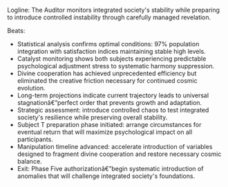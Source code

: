 ﻿---
series: 2
novella: 4
file: S2N4_IntA
type: interlude
label: A
pov: Auditor
setting: Room-not-room - stability monitoring
word_target_min: 801
word_target_max: 1299
status: outline
---
Logline: The Auditor monitors integrated society's stability while preparing to introduce controlled instability through carefully managed revelation.

Beats:
- Statistical analysis confirms optimal conditions: 97% population integration with satisfaction indices maintaining stable high levels.
- Catalyst monitoring shows both subjects experiencing predictable psychological adjustment stress to systematic harmony suppression.
- Divine cooperation has achieved unprecedented efficiency but eliminated the creative friction necessary for continued cosmic evolution.
- Long-term projections indicate current trajectory leads to universal stagnationâ€”perfect order that prevents growth and adaptation.
- Strategic assessment: introduce controlled chaos to test integrated society's resilience while preserving overall stability.
- Subject T preparation phase initiated: arrange circumstances for eventual return that will maximize psychological impact on all participants.
- Manipulation timeline advanced: accelerate introduction of variables designed to fragment divine cooperation and restore necessary cosmic balance.
- Exit: Phase Five authorizationâ€”begin systematic introduction of anomalies that will challenge integrated society's foundations.